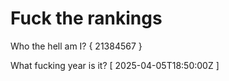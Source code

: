 # Fuck the rankings

Who the hell am I?
{ 21384567 }

What fucking year is it?
[ 2025-04-05T18:50:00Z ]
